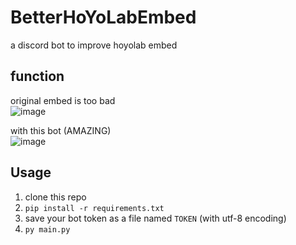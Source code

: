# BetterHoYoLabEmbed
a discord bot to improve hoyolab embed

## function
original embed is too bad  
![image](https://github.com/c2t-r/BetterHoYoLabEmbed/assets/80561604/123ee8f5-8b9a-439c-974e-61b7533d8e4f)

with this bot (AMAZING)  
![image](https://github.com/c2t-r/BetterHoYoLabEmbed/assets/80561604/b42e8be5-ff54-4676-944d-dcb7ce5bd6df)

## Usage
1. clone this repo
2. `pip install -r requirements.txt`
3. save your bot token as a file named `TOKEN` (with utf-8 encoding)
4. `py main.py`
